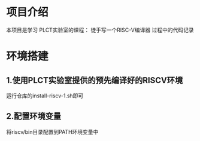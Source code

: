 # 项目介绍
 本项目是学习 PLCT实验室的课程： 徒手写一个RISC-V编译器 过程中的代码记录

# 环境搭建
## 1.使用PLCT实验室提供的预先编译好的RISCV环境
运行仓库的install-riscv-1.sh即可
## 2.配置环境变量
将riscv/bin目录配置到PATH环境变量中